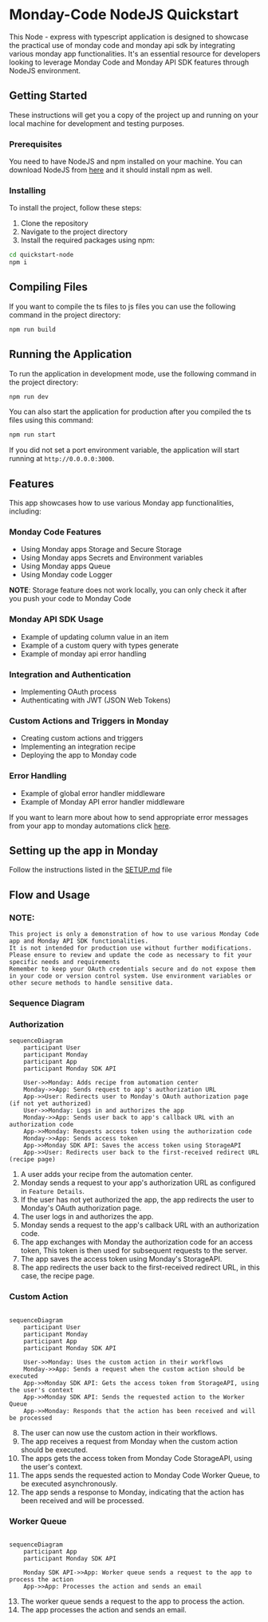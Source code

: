 # Monday-Code NodeJS Quickstart

This Node - express with typescript application is designed to showcase the practical use of monday code and monday api
sdk by integrating various monday app functionalities. It's an essential resource for developers looking to leverage
Monday Code and Monday API SDK features through NodeJS environment.

## Getting Started

These instructions will get you a copy of the project up and running on your local machine for development and testing
purposes.

### Prerequisites

You need to have NodeJS and npm installed on your machine.
You can download NodeJS from [here](https://nodejs.org/en/download/package-manager) and it should install npm as well.

### Installing

To install the project, follow these steps:

1. Clone the repository
2. Navigate to the project directory
3. Install the required packages using npm:

```bash
cd quickstart-node
npm i
```

## Compiling Files

If you want to compile the ts files to js files you can use the following command in the project directory:

```bash
npm run build
```

## Running the Application

To run the application in development mode, use the following command in the project directory:

```bash
npm run dev
```

You can also start the application for production after you compiled the ts files using this command:

```bash
npm run start
```

If you did not set a port environment variable, the application will start running at `http://0.0.0.0:3000`.

## Features

This app showcases how to use various Monday app functionalities, including:

### Monday Code Features

* Using Monday apps Storage and Secure Storage
* Using Monday apps Secrets and Environment variables
* Using Monday apps Queue
* Using Monday code Logger

**NOTE**: Storage feature does not work locally, you can only check it after you push your code to Monday Code

### Monday API SDK Usage

* Example of updating column value in an item
* Example of a custom query with types generate
* Example of monday api error handling

### Integration and Authentication

* Implementing OAuth process
* Authenticating with JWT (JSON Web Tokens)

### Custom Actions and Triggers in Monday

* Creating custom actions and triggers
* Implementing an integration recipe
* Deploying the app to Monday code

### Error Handling

* Example of global error handler middleware
* Example of Monday API error handler middleware

If you want to learn more about how to send appropriate error messages from your app to monday automations
click [here](https://developer.monday.com/apps/docs/error-handling).

## Setting up the app in Monday

Follow the instructions listed in the [SETUP.md](SETUP.md) file

## Flow and Usage

### NOTE:

    This project is only a demonstration of how to use various Monday Code app and Monday API SDK functionalities.
    It is not intended for production use without further modifications.
    Please ensure to review and update the code as necessary to fit your specific needs and requirements
    Remember to keep your OAuth credentials secure and do not expose them in your code or version control system. Use environment variables or other secure methods to handle sensitive data.

### Sequence Diagram

### Authorization

```mermaid
sequenceDiagram
    participant User
    participant Monday
    participant App
    participant Monday SDK API

    User->>Monday: Adds recipe from automation center
    Monday->>App: Sends request to app's authorization URL
    App->>User: Redirects user to Monday's OAuth authorization page (if not yet authorized)
    User->>Monday: Logs in and authorizes the app
    Monday->>App: Sends user back to app's callback URL with an authorization code
    App->>Monday: Requests access token using the authorization code
    Monday->>App: Sends access token
    App->>Monday SDK API: Saves the access token using StorageAPI
    App->>User: Redirects user back to the first-received redirect URL (recipe page)
```

1. A user adds your recipe from the automation center.
2. Monday sends a request to your app's authorization URL as configured in `Feature Details`.
3. If the user has not yet authorized the app, the app redirects the user to Monday's OAuth authorization page.
4. The user logs in and authorizes the app.
5. Monday sends a request to the app's callback URL with an authorization code.
6. The app exchanges with Monday the authorization code for an access token, This token is then used for subsequent
   requests to the server.
7. The app saves the access token using Monday's StorageAPI.
8. The app redirects the user back to the first-received redirect URL, in this case, the recipe page.

### Custom Action

```mermaid

sequenceDiagram
    participant User
    participant Monday
    participant App
    participant Monday SDK API

    User->>Monday: Uses the custom action in their workflows
    Monday->>App: Sends a request when the custom action should be executed
    App->>Monday SDK API: Gets the access token from StorageAPI, using the user's context
    App->>Monday SDK API: Sends the requested action to the Worker Queue
    App->>Monday: Responds that the action has been received and will be processed
```

8. The user can now use the custom action in their workflows.
9. The app receives a request from Monday when the custom action should be executed.
10. The apps gets the access token from Monday Code StorageAPI, using the user's context.
11. The apps sends the requested action to Monday Code Worker Queue, to be executed asynchronously.
12. The app sends a response to Monday, indicating that the action has been received and will be processed.

### Worker Queue

```mermaid

sequenceDiagram
    participant App
    participant Monday SDK API

    Monday SDK API->>App: Worker queue sends a request to the app to process the action
    App->>App: Processes the action and sends an email
```

13. The worker queue sends a request to the app to process the action.
14. The app processes the action and sends an email.
